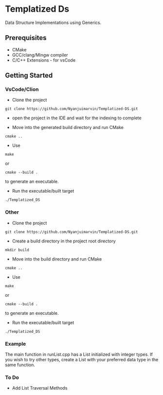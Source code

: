 # Templatized Ds
Data Structure Implementations using Generics.

## Prerequisites
* CMake
* GCC/clang/Mingw compiler
* C/C++ Extensions - for vsCode


## Getting Started

### VsCode/Clion
* Clone the project
```
git clone https://github.com/Nyanjuimarvin/Templatized-DS.git
```
* open the project in the IDE and wait for the indexing to complete

* Move into the generated build directory and run CMake
```
cmake ..
```

* Use
```
make
```
or
```
cmake --build .
```
to generate an executable.

* Run the executable/built target
```
./Templatized_DS
```

### Other 
* Clone the project
```
git clone https://github.com/Nyanjuimarvin/Templatized-DS.git
```

* Create a build directory in the project root directory

```
mkdir build
```

* Move into the build directory and run CMake
```
cmake ..
```

* Use
```
make
```
or
```
cmake --build .
```
to generate an executable.

* Run the executable/built target
```
./Templatized_DS
```

### Example
The main function in runList.cpp has a List initialized with integer types. If you wish to try other types, create a List with your preferred data type in the same function.

### To Do
* Add List Traversal Methods
